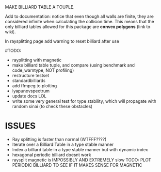 MAKE BILLIARD TABLE A TOUPLE.

Add to documentation: notice that even though all walls are finite, they are considered infinite when calculating the collision time. This means that the only billiard tables allowed for this package are **convex polygons** (link to wiki).

In raysplitting page add warning to reset billiard after use

#TODO:
* rayplitting with magnetic
* make billiard table tuple, and compare (using benchmark and code_warntype, NOT profiling)
* restructure testset
* standardbilliards
* add ffmpeg to plotting
* lyapunovspectrum
* update docs LOL
* write some very general test for type stability,
  which will propagate with random sinai (to check these obstacles)

# ISSUES
* Ray splitting is faster than normal (WTFFF????)
* Iterate over a Billiard Table in a type stable manner
* Index a billiard table in a type stable manner but with dynamic index
* hexagonal periodic billiard doesnt work
* raysplit magnetic is IMPOSSIBLY AND EXTREMELY slow
TODO: PLOT PERIODIC BILLIARD TO SEE IF IT MAKES SENSE FOR MAGNETIC
